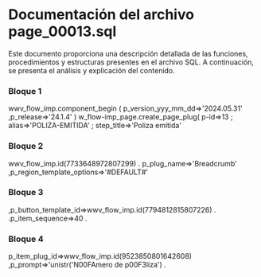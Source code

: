 # Documentación del archivo page_00013.sql

Este documento proporciona una descripción detallada de las funciones, procedimientos y estructuras presentes en el archivo SQL. A continuación, se presenta el análisis y explicación del contenido.

### Bloque 1
wwv_flow_imp.component_begin ( p_version_yyy_mm_dd=>'2024.05.31' ,p_release=>'24.1.4' ) w_flow-imp_page.create_page_plug( p-id=>13 ; alias=>'POLIZA-EMITIDA' ; step_title=>'Poliza emitida'

### Bloque 2
wwv_flow_imp.id(7733648972807299) . p_plug_name=>'Breadcrumb' ,p_region_template_options=>'#DEFAULT#'

### Bloque 3
,p_button_template_id=>wwv_flow_imp.id(7794812815807226) . .p_item_sequence=>40 .

### Bloque 4
p_item_plug_id=>wwv_flow_imp.id(9523850801642608) ,p_prompt=>'unistr('N00FAmero de p00F3liza') .
